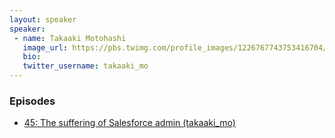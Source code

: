 ```yaml
---
layout: speaker
speaker:
 - name: Takaaki Motohashi
   image_url: https://pbs.twimg.com/profile_images/1226767743753416704/O8lEq7eE_400x400.jpg
   bio:
   twitter_username: takaaki_mo
---
```


### Episodes

- [45: The suffering of Salesforce admin (takaaki_mo)](/045/)
